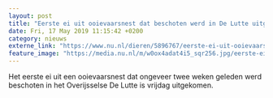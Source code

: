 ```yaml
---
layout: post
title: "Eerste ei uit ooievaarsnest dat beschoten werd in De Lutte uitgekomen"
date: Fri, 17 May 2019 11:15:42 +0200
category: nieuws
externe_link: "https://www.nu.nl/dieren/5896767/eerste-ei-uit-ooievaarsnest-dat-beschoten-werd-in-de-lutte-uitgekomen.html"
feature_image: "https://media.nu.nl/m/w0ox4adat4i5_sqr256.jpg/eerste-ei-uit-ooievaarsnest-dat-beschoten-werd-in-de-lutte-uitgekomen.jpg"
---
```


Het eerste ei uit een ooievaarsnest dat ongeveer twee weken geleden werd beschoten in het Overijsselse De Lutte is vrijdag uitgekomen.
